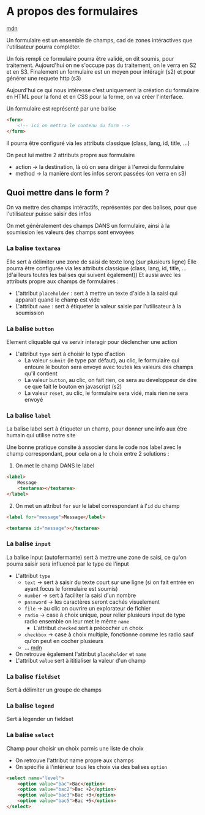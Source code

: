 # A propos des formulaires

[mdn](https://developer.mozilla.org/fr/docs/Web/Guide/HTML/Formulaires/Mon_premier_formulaire_HTML)

Un formulaire est un ensemble de champs, cad de zones intéractives que l'utilisateur pourra compléter.

Un fois rempli ce formulaire pourra être validé, on dit soumis, pour traitement. Aujourd'hui on ne s'occupe pas du traitement, on le verra en S2 et en S3. Finalement un formulaire est un moyen pour intéragir (s2) et pour générer une requete http (s3)

Aujourd'hui ce qui nous intéresse c'est uniquement la création du formulaire en HTML pour la fond et en CSS pour la forme, on va créer l'interface.

Un formulaire est représenté par une balise

```html
<form>
    <!-- ici on mettra le contenu du form -->
</form>
```

Il pourra être configuré via les attributs classique (class, lang, id, title, ...)

On peut lui mettre 2 attributs propre aux formulaire

- action -> la destination, là où on sera diriger à l'envoi du formulaire
- method -> la manière dont les infos seront passées (on verra en s3)

## Quoi mettre dans le form ?

On va mettre des champs intéractifs, représentés par des balises, pour que l'utilisateur puisse saisir des infos

On met généralement des champs DANS un formulaire, ainsi à la soumission les valeurs des champs sont envoyées

### La balise `textarea`

Elle sert à délimiter une zone de saisi de texte long (sur plusieurs ligne)
Elle pourra être configurée via les attributs classique (class, lang, id, title, ... (d'ailleurs  toutes les balises qui suivent également))
Et aussi avec les attributs propre aux champs de formulaires :

- L'attribut `placeholder` : sert à mettre un texte d'aide à la saisi qui apparait quand le champ est vide
- L'attribut `name` : sert à étiqueter la valeur saisie par l'utilisateur à la soumission

### La balise `button`

Element cliquable qui va servir interagir pour déclencher une action

- L'attribut `type` sert à choisir le type d'action
  - La valeur `submit` (le type par défaut), au clic, le formulaire qui entoure le bouton sera envoyé avec toutes les valeurs des champs qu'il contient
  - La valeur `button`, au clic, on fait rien, ce sera au developpeur de dire ce que fait le bouton en javascript (s2)
  - La valeur `reset`, au clic, le formulaire sera vidé, mais rien ne sera envoyé

### La balise `label`

La balise label sert à étiqueter un champ, pour donner une info aux être humain qui utilise notre site

Une bonne pratique consite à associer dans le code nos label avec le champ correspondant, pour cela on a le choix entre 2 solutions :

1. On met le champ DANS le label

```html
<label>
    Message
    <textarea></textarea>
</label>
```

2. On met un attribut `for` sur le label correspondant à l'`id` du champ

```html
<label for="message">Message</label>

<textarea id="message"></textarea>
```

### La balise `input`

La balise input (autofermante) sert à mettre une zone de saisi, ce qu'on pourra saisir sera influencé par le type de l'input

- L'attribut `type`
  - `text` -> sert à saisir du texte court sur une ligne (si on fait entrée en ayant focus le formulaire est soumis)
  - `number` -> sert à faciliter la saisi d'un nombre
  - `password` -> les caractères seront cachés visuelement
  - `file` -> au clic on ouvrire un explorateur de fichier
  - `radio` -> case à choix unique, pour relier plusieurs input de type radio ensemble on leur met le même `name`
    - L'attribut `checked` sert à précocher un choix
  - `checkbox` -> case à choix multiple, fonctionne comme les radio sauf qu'on peut en cocher plusieurs
  - ... [mdn](https://developer.mozilla.org/fr/docs/Web/HTML/Element/Input)
- On retrouve également l'attribut `placeholder` et `name`
- L'attribut `value` sert à ititialiser la valeur d'un champ

### La balise `fieldset`

Sert à délimiter un groupe de champs

### La balise `legend`

Sert à légender un fieldset

### La balise `select`

Champ pour choisir un choix parmis une liste de choix

- On retrouve l'attribut name propre aux champs
- On spécifie à l'intérieur tous les choix via des balises `option`

```html
<select name="level">
    <option value="bac">Bac</option>
    <option value="bac2">Bac +2</option>
    <option value="bac3">Bac +3</option>
    <option value="bac5">Bac +5</option>
</select>
```
